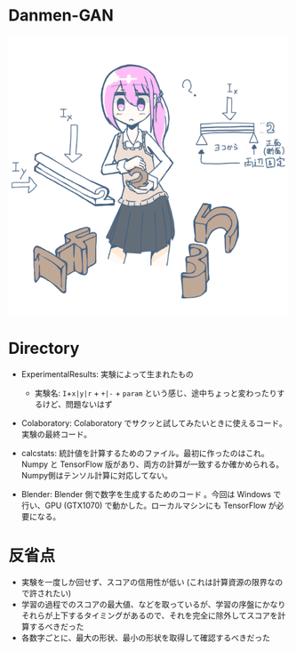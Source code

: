 # Danmen-GAN

<img src="Gainen.png"></img>


# Directory

- ExperimentalResults: 実験によって生まれたもの
  - 実験名: `I`+`x|y|r` + `+|-` + `param` という感じ、途中ちょっと変わったりするけど、問題ないはず

- Colaboratory: Colaboratory でサクッと試してみたいときに使えるコード。実験の最終コード。
- calcstats: 統計値を計算するためのファイル。最初に作ったのはこれ。Numpy と TensorFlow 版があり、両方の計算が一致するか確かめられる。Numpy側はテンソル計算に対応してない。
- Blender: Blender 側で数字を生成するためのコード 。今回は Windows で行い、GPU (GTX1070) で動かした。ローカルマシンにも TensorFlow が必要になる。

# 反省点

- 実験を一度しか回せず、スコアの信用性が低い (これは計算資源の限界なので許されたい)
- 学習の過程でのスコアの最大値、などを取っているが、学習の序盤にかなりそれらが上下するタイミングがあるので、それを完全に除外してスコアを計算するべきだった
- 各数字ごとに、最大の形状、最小の形状を取得して確認するべきだった
